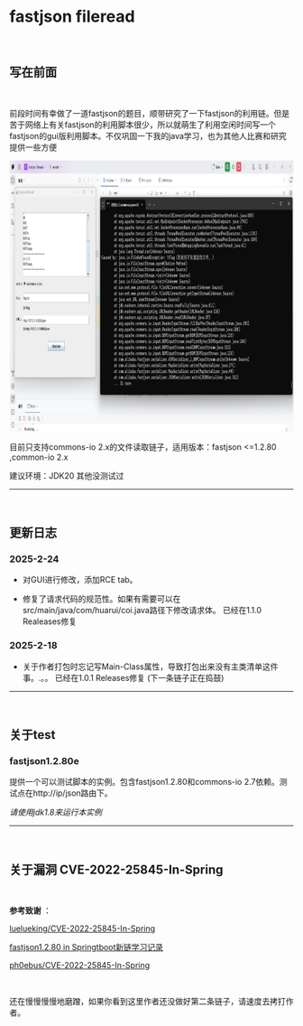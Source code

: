 # fastjson fileread

<br>

## 写在前面

<br>

前段时间有幸做了一道fastjson的题目，顺带研究了一下fastjson的利用链。但是苦于网络上有关fastjson的利用脚本很少，所以就萌生了利用空闲时间写一个fastjson的gui版利用脚本。不仅巩固一下我的java学习，也为其他人比赛和研究提供一些方便


<img src="2.png" width="880" height="480">


<br>


目前只支持commons-io 2.x的文件读取链子，适用版本：fastjson <=1.2.80 ,common-io 2.x

建议环境：JDK20
其他没测试过

--------------------------------------------------------
<br>

## 更新日志

### 2025-2-24

* 对GUI进行修改，添加RCE tab。

* 修复了请求代码的规范性。如果有需要可以在src/main/java/com/huarui/coi.java路径下修改请求体。
已经在1.1.0 Realeases修复

### 2025-2-18
* 关于作者打包时忘记写Main-Class属性，导致打包出来没有主类清单这件事。.。。
已经在1.0.1 Releases修复
(下一条链子正在捣鼓)

--------------------------------------------------------

<br>

## 关于test

### fastjson1.2.80e

提供一个可以测试脚本的实例。包含fastjson1.2.80和commons-io 2.7依赖。测试点在http://ip/json路由下。

*请使用jdk1.8来运行本实例*

--------------------------------------------------------

<br>

## 关于漏洞 CVE-2022-25845-In-Spring

<br>

**参考致谢** ：

[luelueking/CVE-2022-25845-In-Spring](https://github.com/luelueking/CVE-2022-25845-In-Spring)

[fastjson1.2.80 in Springtboot新链学习记录](https://xz.aliyun.com/t/16708)

[ph0ebus/CVE-2022-25845-In-Spring](https://github.com/ph0ebus/CVE-2022-25845-In-Spring)

<br>

还在慢慢慢慢地磨蹭，如果你看到这里作者还没做好第二条链子，请速度去拷打作者。

